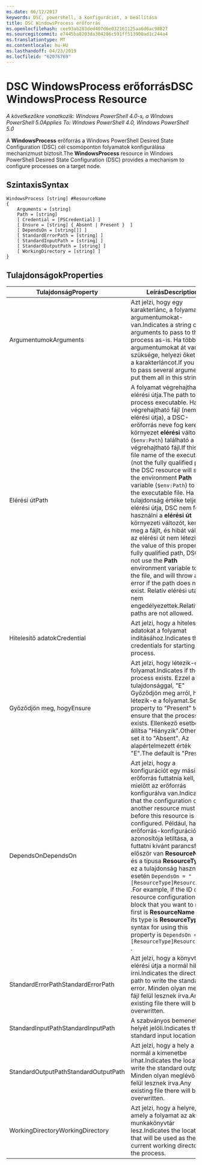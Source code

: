 ```yaml
---
ms.date: 06/12/2017
keywords: DSC, powershell, a konfigurációt, a beállítása
title: DSC WindowsProcess erőforrás
ms.openlocfilehash: cee93ab283ded407d6e032161125aa6d6ac98827
ms.sourcegitcommit: e7445ba8203da304286c591ff513900ad1c244a4
ms.translationtype: MT
ms.contentlocale: hu-HU
ms.lasthandoff: 04/23/2019
ms.locfileid: "62076769"
---
```

# <a name="dsc-windowsprocess-resource"></a><span data-ttu-id="a1b59-103">DSC WindowsProcess erőforrás</span><span class="sxs-lookup"><span data-stu-id="a1b59-103">DSC WindowsProcess Resource</span></span>

<span data-ttu-id="a1b59-104">_A következőkre vonatkozik: Windows PowerShell 4.0-s, a Windows PowerShell 5.0_</span><span class="sxs-lookup"><span data-stu-id="a1b59-104">_Applies To: Windows PowerShell 4.0, Windows PowerShell 5.0_</span></span>

<span data-ttu-id="a1b59-105">A **WindowsProcess** erőforrás a Windows PowerShell Desired State Configuration (DSC) cél csomóponton folyamatok konfigurálása mechanizmust biztosít.</span><span class="sxs-lookup"><span data-stu-id="a1b59-105">The **WindowsProcess** resource in Windows PowerShell Desired State Configuration (DSC) provides a mechanism to configure processes on a target node.</span></span>

## <a name="syntax"></a><span data-ttu-id="a1b59-106">Szintaxis</span><span class="sxs-lookup"><span data-stu-id="a1b59-106">Syntax</span></span>

```
WindowsProcess [string] #ResourceName
{
    Arguments = [string]
    Path = [string]
    [ Credential = [PSCredential] ]
    [ Ensure = [string] { Absent | Present }  ]
    [ DependsOn = [string[]] ]
    [ StandardErrorPath = [string] ]
    [ StandardInputPath = [string] ]
    [ StandardOutputPath = [string] ]
    [ WorkingDirectory = [string] ]
}
```

## <a name="properties"></a><span data-ttu-id="a1b59-107">Tulajdonságok</span><span class="sxs-lookup"><span data-stu-id="a1b59-107">Properties</span></span>

| <span data-ttu-id="a1b59-108">Tulajdonság</span><span class="sxs-lookup"><span data-stu-id="a1b59-108">Property</span></span> | <span data-ttu-id="a1b59-109">Leírás</span><span class="sxs-lookup"><span data-stu-id="a1b59-109">Description</span></span> |
| --- | --- |
| <span data-ttu-id="a1b59-110">Argumentumok</span><span class="sxs-lookup"><span data-stu-id="a1b59-110">Arguments</span></span>| <span data-ttu-id="a1b59-111">Azt jelzi, hogy egy karakterlánc, a folyamat argumentumokat-van.</span><span class="sxs-lookup"><span data-stu-id="a1b59-111">Indicates a string of arguments to pass to the process as-is.</span></span> <span data-ttu-id="a1b59-112">Ha több argumentumokat át van szüksége, helyezi őket az ezt a karakterláncot.</span><span class="sxs-lookup"><span data-stu-id="a1b59-112">If you need to pass several arguments, put them all in this string.</span></span>|
| <span data-ttu-id="a1b59-113">Elérési út</span><span class="sxs-lookup"><span data-stu-id="a1b59-113">Path</span></span>| <span data-ttu-id="a1b59-114">A folyamat végrehajtható fájl elérési útja.</span><span class="sxs-lookup"><span data-stu-id="a1b59-114">The path to the process executable.</span></span> <span data-ttu-id="a1b59-115">Ha ez a végrehajtható fájl (nem teljes elérési útja), a DSC-erőforrás neve fog keresni a környezet **elérési** változó (`$env:Path`) található a végrehajtható fájl.</span><span class="sxs-lookup"><span data-stu-id="a1b59-115">If this the file name of the executable (not the fully qualified path), the DSC resource will search the environment **Path** variable (`$env:Path`) to find the executable file.</span></span> <span data-ttu-id="a1b59-116">Ha ez a tulajdonság értéke teljes elérési útja, DSC nem fogja használni a **elérési út** környezeti változót, keresse meg a fájlt, és hibát váltja, ha az elérési út nem létezik.</span><span class="sxs-lookup"><span data-stu-id="a1b59-116">If the value of this property is a fully qualified path, DSC will not use the **Path** environment variable to find the file, and will throw an error if the path does not exist.</span></span> <span data-ttu-id="a1b59-117">Relatív elérési utakat nem engedélyezettek.</span><span class="sxs-lookup"><span data-stu-id="a1b59-117">Relative paths are not allowed.</span></span>|
| <span data-ttu-id="a1b59-118">Hitelesítő adatok</span><span class="sxs-lookup"><span data-stu-id="a1b59-118">Credential</span></span>| <span data-ttu-id="a1b59-119">Azt jelzi, hogy a hitelesítő adatokat a folyamat indításához.</span><span class="sxs-lookup"><span data-stu-id="a1b59-119">Indicates the credentials for starting the process.</span></span>|
| <span data-ttu-id="a1b59-120">Győződjön meg, hogy</span><span class="sxs-lookup"><span data-stu-id="a1b59-120">Ensure</span></span>| <span data-ttu-id="a1b59-121">Azt jelzi, hogy létezik-e a folyamat.</span><span class="sxs-lookup"><span data-stu-id="a1b59-121">Indicates if the process exists.</span></span> <span data-ttu-id="a1b59-122">Ezzel a tulajdonsággal, "E" Győződjön meg arról, hogy létezik-e a folyamat.</span><span class="sxs-lookup"><span data-stu-id="a1b59-122">Set this property to "Present" to ensure that the process exists.</span></span> <span data-ttu-id="a1b59-123">Ellenkező esetben állítsa "Hiányzik".</span><span class="sxs-lookup"><span data-stu-id="a1b59-123">Otherwise, set it to "Absent".</span></span> <span data-ttu-id="a1b59-124">Az alapértelmezett érték "E".</span><span class="sxs-lookup"><span data-stu-id="a1b59-124">The default is "Present".</span></span>|
| <span data-ttu-id="a1b59-125">DependsOn</span><span class="sxs-lookup"><span data-stu-id="a1b59-125">DependsOn</span></span> | <span data-ttu-id="a1b59-126">Azt jelzi, hogy a konfigurációt egy másik erőforrás futtatnia kell, mielőtt az erőforrás konfigurálva van.</span><span class="sxs-lookup"><span data-stu-id="a1b59-126">Indicates that the configuration of another resource must run before this resource is configured.</span></span> <span data-ttu-id="a1b59-127">Például, ha az erőforrás-konfiguráció azonosítója letiltása, a futtatni kívánt parancsfájl először van **ResourceName** és a típusa **ResourceType**, ez a tulajdonság használata esetén `DependsOn = "[ResourceType]ResourceName"` .</span><span class="sxs-lookup"><span data-stu-id="a1b59-127">For example, if the ID of the resource configuration script block that you want to run first is **ResourceName** and its type is **ResourceType**, the syntax for using this property is `DependsOn = "[ResourceType]ResourceName"` .</span></span>|
| <span data-ttu-id="a1b59-128">StandardErrorPath</span><span class="sxs-lookup"><span data-stu-id="a1b59-128">StandardErrorPath</span></span>| <span data-ttu-id="a1b59-129">Azt jelzi, hogy a könyvtár elérési útja a normál hiba írni.</span><span class="sxs-lookup"><span data-stu-id="a1b59-129">Indicates the directory path to write the standard error.</span></span> <span data-ttu-id="a1b59-130">Minden olyan meglévő fájl felül lesznek írva.</span><span class="sxs-lookup"><span data-stu-id="a1b59-130">Any existing file there will be overwritten.</span></span>|
| <span data-ttu-id="a1b59-131">StandardInputPath</span><span class="sxs-lookup"><span data-stu-id="a1b59-131">StandardInputPath</span></span>| <span data-ttu-id="a1b59-132">A szabványos bemeneti helyét jelöli.</span><span class="sxs-lookup"><span data-stu-id="a1b59-132">Indicates the standard input location.</span></span>|
| <span data-ttu-id="a1b59-133">StandardOutputPath</span><span class="sxs-lookup"><span data-stu-id="a1b59-133">StandardOutputPath</span></span>| <span data-ttu-id="a1b59-134">Azt jelzi, hogy a hely a normál a kimenetbe írhat.</span><span class="sxs-lookup"><span data-stu-id="a1b59-134">Indicates the location to write the standard output.</span></span> <span data-ttu-id="a1b59-135">Minden olyan meglévő fájl felül lesznek írva.</span><span class="sxs-lookup"><span data-stu-id="a1b59-135">Any existing file there will be overwritten.</span></span>|
| <span data-ttu-id="a1b59-136">WorkingDirectory</span><span class="sxs-lookup"><span data-stu-id="a1b59-136">WorkingDirectory</span></span>| <span data-ttu-id="a1b59-137">Azt jelzi, hogy a helyre, amely a folyamat az aktuális munkakönyvtár lesz.</span><span class="sxs-lookup"><span data-stu-id="a1b59-137">Indicates the location that will be used as the current working directory for the process.</span></span>|